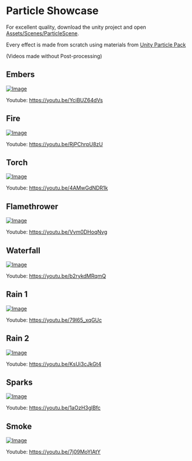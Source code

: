 # Particle Showcase

For excellent quality, download the unity project and open [Assets/Scenes/ParticleScene](https://github.com/Yrtna/ParticleShowcase_unity/blob/master/Assets/Scenes/ParticleScene.unity).

Every effect is made from scratch using materials from [Unity Particle Pack](https://assetstore.unity.com/packages/essentials/asset-packs/unity-particle-pack-5-x-73777)

(Videos made without Post-processing)


## Embers
[![Image](/Images/Embers)](https://youtu.be/YciBUZ64dVs)

Youtube: https://youtu.be/YciBUZ64dVs

## Fire
[![Image](/Images/Fire)](https://youtu.be/RjPChrpU8zU)

Youtube: https://youtu.be/RjPChrpU8zU

## Torch
[![Image](/Images/Torch)](https://youtu.be/4AMwGdNDR1k)

Youtube: https://youtu.be/4AMwGdNDR1k

## Flamethrower
[![Image](/Images/Flamethrower)](https://youtu.be/Vvm0DHoqNvg)

Youtube: https://youtu.be/Vvm0DHoqNvg

## Waterfall
[![Image](/Images/Waterfall)](https://youtu.be/b2rykdMRqmQ)

Youtube: https://youtu.be/b2rykdMRqmQ

## Rain 1
[![Image](/Images/Rain1)](https://youtu.be/79I65_xqGUc)

Youtube: https://youtu.be/79I65_xqGUc

## Rain 2
[![Image](/Images/Rain2)](https://youtu.be/KsUi3cJkGt4)

Youtube: https://youtu.be/KsUi3cJkGt4

## Sparks
[![Image](/Images/Sparks)](https://youtu.be/1aOzH3glBfc)

Youtube: https://youtu.be/1aOzH3glBfc

## Smoke
[![Image](/Images/Smoke)](https://youtu.be/7j09MoYlAtY)

Youtube: https://youtu.be/7j09MoYlAtY
